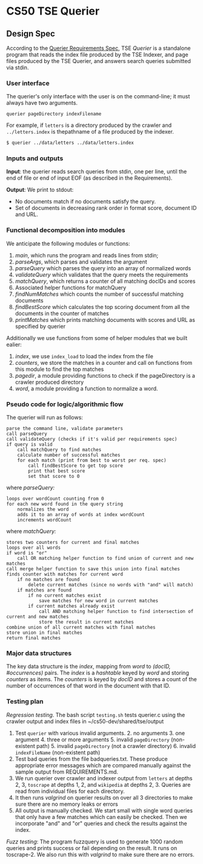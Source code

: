 # CS50 TSE Querier
## Design Spec

According to the [Querier Requirements Spec](REQUIREMENTS.md), TSE *Querier* is a standalone program that reads the index file produced by the TSE Indexer, and page files produced by the TSE Querier, and answers search queries submitted via stdin.

### User interface

The querier's only interface with the user is on the command-line; it must always have two arguments.

```
querier pageDirectory indexFilename
```

For example, if `letters` is a directory produced by the crawler and `../letters.index` is thepathname of a file produced by the indexer.

``` bash
$ querier ../data/letters ../data/letters.index
```

### Inputs and outputs

**Input**: the querier reads search queries from stdin, one per line, until the end of file or end of input EOF (as described in the Requirements).

**Output**: We print to stdout:
- No documents match if no documents satisfy the query.
- Set of documents in decreasing rank order in format score, document ID and URL.

### Functional decomposition into modules

We anticipate the following modules or functions:

 1. *main*, which runs the program and reads lines from stdin;
 2. *parseArgs*, which parses and validates the argument
 3. *parseQuery* which parses the query into an array of normalized words
 4. *validateQuery* which validates that the query meets the requirements
 5. *matchQuery*, which returns a counter of all matching docIDs and scores
 6. Associated helper functions for matchQuery
 7. *findNumMatches* which counts the number of successful matching documents
 8. *findBestScore* which calculates the top scoring document from all the documents in the counter of matches
 8. *printMatches* which prints matching documents with scores and URL as specified by querier

Additionally we use functions from some of helper modules that we built ealier:

 1. *index*, we use `index_load` to load the index from the file
 1. *counters*, we store the matches in a counter and call on functions from this module to find the top matches
 2. *pagedir*, a module providing functions to check if the pageDirectory is a crawler produced directory
 4. *word*, a module providing a function to normalize a word.

### Pseudo code for logic/algorithmic flow

The querier will run as follows:

	parse the command line, validate parameters
	call parseQuery
	call validateQuery (checks if it's valid per requirements spec)
	if query is valid
		call matchQuery to find matches
		calculate number of successful matches
		for each match (print from best to worst per req. spec)
			call findBestScore to get top score
			print that best score
			set that score to 0

where *parseQuery:*

	loops over wordCount counting from 0
	for each new word found in the query string
		normalizes the word
		adds it to an array of words at index wordCount
		increments wordCount

where *matchQuery:*

	stores two counters for current and final matches
	loops over all words
	if word is "or"
		call OR matching helper function to find union of current and new matches
    call merge helper function to save this union into final matches
	finds counter with matches for current word
		if no matches are found 
			delete current matches (since no words with "and" will match)
		if matches are found
			if no current matches exist
				save matches for new word in current matches
			if current matches already exist
				call AND matching helper function to find intersection of current and new matches
				store the result in current matches
	combine union of all current matches with final matches
	store union in final matches
	return final matches


### Major data structures

The key data structure is the *index*, mapping from *word* to *(docID, #occurrences)* pairs.
The *index* is a *hashtable* keyed by *word* and storing *counters* as items.
The *counters* is keyed by *docID* and stores a count of the number of occurrences of that word in the document with that ID. 

### Testing plan

*Regression testing*.  The bash script `testing.sh` tests querier.c using the crawler output and index files in ~/cs50-dev/shared/tse/output

1. Test `querier` with various invalid arguments.
	2. no arguments
	3. one argument
	4. three or more arguments
	5. invalid `pageDirectory` (non-existent path)
	5. invalid `pageDirectory` (not a crawler directory)
	6. invalid `indexFileName` (non-existent path)
2. Test bad queries from the file badqueries.txt. These produce appropriate error messages which are compared manually against the sample output from REQUIREMENTS.md. 
3. We run querier over crawler and indexer output from `letters` at depths 2, 3, `toscrape` at depths 1, 2, and `wikipedia` at depths 2, 3. Queries are read from individual files for each directory.
4. It then runs *valgrind* on querier results on over all 3 directories to make sure there are no memory leaks or errors
5. All output is manually checked. We start small with single word queries that only have a few matches which can easily be checked. Then we incorporate "and" and "or" queries and check the results against the index.

*Fuzz testing*: The program fuzzquery is used to generate 1000 random queries and prints success or fail depending on the result. It runs on toscrape-2. We also run this with *valgrind* to make sure there are no errors.


